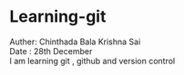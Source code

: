 # Learning-git
Auther: Chinthada Bala Krishna Sai 
<br>
Date : 28th December
<br>
I am learning git , github and version control 
